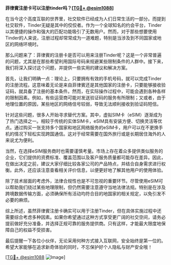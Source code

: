 **菲律賓注册卡可以注册tinder吗？[[TG💪+ @esim1088](https://t.me/s/esim1088)]**

在当今这个高度互联的世界里，社交软件已经成为人们日常生活的一部分。而提到社交软件，Tinder无疑是其中的佼佼者。作为一个全球知名的约会平台，Tinder以其便捷的操作和强大的匹配功能吸引了无数用户。然而，对于那些想要使用Tinder的人来说，注册过程却常常成为一道难题，特别是当涉及到不同国家或地区的网络环境时。

那么问题来了：菲律賓的注册卡是否可以用来注册Tinder呢？这是一个非常普遍的问题，尤其是在那些希望利用国际号码来规避某些限制条件的人群中。接下来，我们将深入探讨这个问题，并提供一些实用的建议和解决方案。

首先，让我们明确一点：理论上，只要拥有有效的手机号码，就可以完成Tinder的注册流程。这意味着无论是来自菲律賓还是其他国家的注册卡，只要能够接收验证码，就具备了注册的基本条件。然而，在实际操作过程中，可能会遇到各种各样的限制因素。例如，有些运营商可能对发送验证码的服务有所限制；又或者，由于地理位置的原因，某些地区的网络信号较弱，导致无法顺利接收到验证码短信。

针对这些问题，很多人开始寻求替代方案。其中，虚拟SIM卡（eSIM）逐渐成为了热门选择之一。相较于传统的实体SIM卡，eSIM具有安装方便、切换灵活等优点。通过购买一张支持多个国家和地区网络服务的eSIM卡，用户可以在不更换手机的情况下轻松实现跨国通信。这对于经常需要在国外旅行或是长期居住海外的人来说尤为便利。

当然，在选择eSIM服务商时也需要谨慎考量。市场上存在着众多提供类似服务的企业，它们提供的资费标准、覆盖范围以及客户服务质量都可能存在差异。因此，在做出决定之前，建议大家仔细比较各家公司的产品特点，并结合自身需求进行权衡。此外，还应该注意查看相关评价信息，以便更好地了解其他用户的使用体验。

除了技术层面的考虑外，法律合规性也是不可忽视的重要环节。尽管使用eSIM可以帮助我们绕过某些地理限制，但仍然需要注意遵守当地法律法规。特别是在涉及跨境数据传输方面，必须确保所有活动均符合目的地国家的相关规定，以免引发不必要的麻烦。

综上所述，虽然菲律賓注册卡确实可以用于注册Tinder，但在具体实施过程中还需要综合考虑多种因素。如果你希望通过这种方式享受更广阔的社交空间，请务必提前做好充分准备，并选择正规可靠的服务提供商。只有这样，才能最大限度地保障自己的权益不受损害。

最后提醒一下各位小伙伴，无论采用何种方式接入互联网，安全始终是第一位的。希望大家能够在追求新奇体验的同时，不忘保护好个人隐私与财产安全哦！

[[TG💪+ @esim1088](https://t.me/s/esim1088) ![Image](https://i.postimg.cc/4NQfJmqS/Snipaste-2025-05-13-00-14-12.png)]